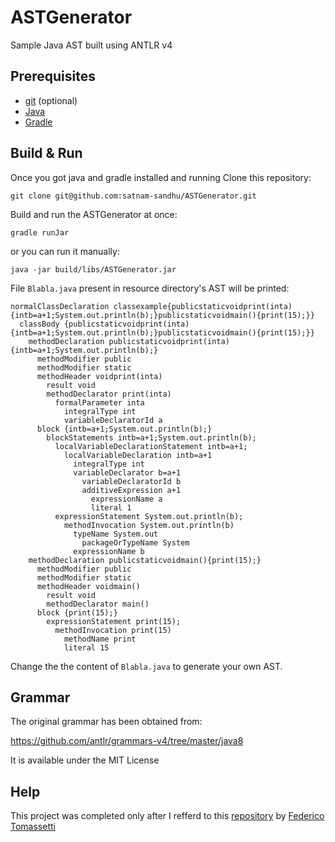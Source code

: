 # ASTGenerator
Sample Java AST built using ANTLR v4

## Prerequisites
* [git](https://git-scm.com/) (optional)
* [Java](http://openjdk.java.net/install/index.html)
* [Gradle](https://gradle.org/install/)

## Build & Run
Once you got java and gradle installed and running
Clone this repository:
```
git clone git@github.com:satnam-sandhu/ASTGenerator.git
```
Build and run the ASTGenerator at once:
```
gradle runJar
```

or you can run it manually:

```
java -jar build/libs/ASTGenerator.jar
```
File `Blabla.java` present in resource directory's AST will be printed:

```
normalClassDeclaration classexample{publicstaticvoidprint(inta){intb=a+1;System.out.println(b);}publicstaticvoidmain(){print(15);}}
  classBody {publicstaticvoidprint(inta){intb=a+1;System.out.println(b);}publicstaticvoidmain(){print(15);}}
    methodDeclaration publicstaticvoidprint(inta){intb=a+1;System.out.println(b);}
      methodModifier public
      methodModifier static
      methodHeader voidprint(inta)
        result void
        methodDeclarator print(inta)
          formalParameter inta
            integralType int
            variableDeclaratorId a
      block {intb=a+1;System.out.println(b);}
        blockStatements intb=a+1;System.out.println(b);
          localVariableDeclarationStatement intb=a+1;
            localVariableDeclaration intb=a+1
              integralType int
              variableDeclarator b=a+1
                variableDeclaratorId b
                additiveExpression a+1
                  expressionName a
                  literal 1
          expressionStatement System.out.println(b);
            methodInvocation System.out.println(b)
              typeName System.out
                packageOrTypeName System
              expressionName b
    methodDeclaration publicstaticvoidmain(){print(15);}
      methodModifier public
      methodModifier static
      methodHeader voidmain()
        result void
        methodDeclarator main()
      block {print(15);}
        expressionStatement print(15);
          methodInvocation print(15)
            methodName print
            literal 15
```
Change the the content of `Blabla.java`  to generate your own AST.

## Grammar

The original grammar has been obtained from:

https://github.com/antlr/grammars-v4/tree/master/java8

It is available under the MIT License

## Help

This project was completed only after I refferd to this [repository](https://github.com/ftomassetti/python-ast) by [Federico Tomassetti](https://github.com/ftomassetti)
